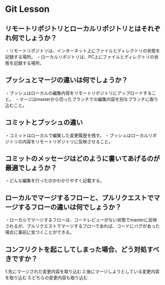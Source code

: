 # Git Lesson

## リモートリポジトリとローカルリポジトリとはそれぞれ何でしょうか？
・リモートリポジトリは、インターネット上にファイルとディレクトリの状態を記録する場所。
・ローカルリポジトリは、PC上にファイルとディレクトリの状態を記録する場所。


## プッシュとマージの違いは何でしょうか？
・プッシュはローカルの編集内容をリモートリポジトリにアップロードすること。
・マージはmasterから切ったブランチでの編集内容を別なブランチに取り込むこと。

## コミットとプッシュの違い
・コミットはローカルで編集した変更履歴を残す。
・プッシュはローカルリポジトリの内容をリモートリポジトリに反映させること。


## コミットのメッセージはどのように書いてあげるのが最適でしょうか？
・どんな編集を行ったのかわかりやすく記載する。


## ローカルでマージするフローと、プルリクエストでマージするフローの違いは何でしょうか？
・ローカルでマージするフローは、コードレビューがない状態でmasterに反映されるが、プルリクエストでマージするフローであれば、コードにバグがあった場合に事前に気づくことができる。


## コンフリクトを起こしてしまった場合、どう対処すべきですか？
1.先にマージされた変更内容を取り込む
2.後にマージしようとしている変更内容を取り込む
3.どちらの変更内容も取り込む